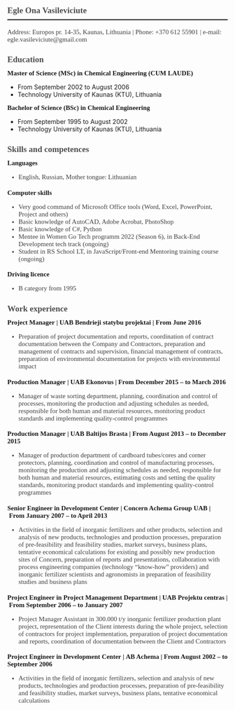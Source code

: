 <div style='margin-top:0cm;margin-right:0cm;margin-bottom:14.0pt;margin-left:0cm;font-size:15px;font-family:"Cambria",serif;color:#404040;border:none;border-bottom:solid #141414 1.5pt;padding:0cm 0cm 4.0pt 0cm;'>
<h1 style='margin-top:20.0pt;margin-right:0cm;margin-bottom:3.0pt;margin-left:0cm;font-size:19px;font-family:"Cambria",serif;color:#4E4E4E;'>Egle Ona Vasileviciute</h1>
</div>
<p style='margin-top:0cm;margin-right:0cm;margin-bottom:14.0pt;margin-left:0cm;font-size:15px;font-family:"Cambria",serif;color:#404040;'
>Address: Europos pr. 14-35, Kaunas, Lithuania&nbsp;|&nbsp;Phone: +370 612 55901&nbsp;|&nbsp;e-mail: egle.vasileviciute@gmail.com</p>
<h1 style='margin-top:20.0pt;margin-right:0cm;margin-bottom:3.0pt;margin-left:0cm;font-size:19px;font-family:"Cambria",serif;color:#4E4E4E;'>Education</h1>
<h2 style='margin-top:9.0pt;margin-right:0cm;margin-bottom:5.0pt;margin-left:0cm;font-size:15px;font-family:"Cambria",serif;color:#191919;'
>Master of Science (MSc) in Chemical Engineering (CUM LAUDE)</h2>
<ul style="list-style-type: disc;">
    <li>From September 2002 to August 2006</li>
    <li>Technology University of Kaunas (KTU), Lithuania</li>
</ul>
<h2 style='margin-top:9.0pt;margin-right:0cm;margin-bottom:5.0pt;margin-left:0cm;font-size:15px;font-family:"Cambria",serif;color:#191919;'
>Bachelor of Science (BSc) in Chemical Engineering</h2>
<ul style="list-style-type: disc;">
    <li>From September 1995 to August 2002</li>
    <li>Technology University of Kaunas (KTU), Lithuania</li>    
</ul>
<h1 style='margin-top:20.0pt;margin-right:0cm;margin-bottom:3.0pt;margin-left:0cm;font-size:19px;font-family:"Cambria",serif;color:#4E4E4E;'
>Skills and competences</h1>
<h2 style='margin-top:9.0pt;margin-right:0cm;margin-bottom:5.0pt;margin-left:0cm;font-size:15px;font-family:"Cambria",serif;color:#191919;'
>Languages</h2>
<div style='margin-top:0cm;margin-right:0cm;margin-bottom:14.0pt;margin-left:0cm;font-size:15px;font-family:"Cambria",serif;color:#404040;'>
    <ul style="margin-bottom:0cm;list-style-type: disc;">
        <li style='margin-top:0cm;margin-right:0cm;margin-bottom:14.0pt;margin-left:0cm;font-size:15px;font-family:"Cambria",serif;color:#404040;'
        >English, Russian, Mother tongue: Lithuanian</li>
    </ul>
</div>
<h2 style='margin-top:9.0pt;margin-right:0cm;margin-bottom:5.0pt;margin-left:0cm;font-size:15px;font-family:"Cambria",serif;color:#191919;'>Computer skills</h2>
<div style='margin-top:0cm;margin-right:0cm;margin-bottom:14.0pt;margin-left:0cm;font-size:15px;font-family:"Cambria",serif;color:#404040;'>    
    <ul style="list-style-type: disc;">
       <li>Very good command of Microsoft Office tools (Word, Excel, PowerPoint, Project and others)</li>
       <li>Basic knowledge of AutoCAD, Adobe Acrobat, PhotoShop</li>
       <li>Basic knowledge of C#, Python</li>
       <li>Mentee in Women Go Tech programm 2022 (Season 6), in Back-End Development tech track (ongoing)</li>
       <li>Student in RS School LT, in JavaScript/Front-end Mentoring training course (ongoing)</li>
    </ul>    
</div>
<h2 style='margin-top:9.0pt;margin-right:0cm;margin-bottom:5.0pt;margin-left:0cm;font-size:15px;font-family:"Cambria",serif;color:#191919;'>Driving licence</h2>
<div style='margin-top:0cm;margin-right:0cm;margin-bottom:14.0pt;margin-left:0cm;font-size:15px;font-family:"Cambria",serif;color:#404040;'>
    <ul style="margin-bottom:0cm;list-style-type: disc;">
        <li style='margin-top:0cm;margin-right:0cm;margin-bottom:14.0pt;margin-left:0cm;font-size:15px;font-family:"Cambria",serif;color:#404040;'>B category from 1995</li>
    </ul>
</div>
<h1 style='margin-top:20.0pt;margin-right:0cm;margin-bottom:3.0pt;margin-left:0cm;font-size:19px;font-family:"Cambria",serif;color:#4E4E4E;'>Work experience</h1>
<h2 style='margin-top:9.0pt;margin-right:0cm;margin-bottom:5.0pt;margin-left:0cm;font-size:15px;font-family:"Cambria",serif;color:#191919;'
>Project Manager&nbsp;|&nbsp;UAB Bendrieji statybu projektai&nbsp;|&nbsp;From June 2016</h2>
<div style='margin-top:0cm;margin-right:0cm;margin-bottom:14.0pt;margin-left:0cm;font-size:15px;font-family:"Cambria",serif;color:#404040;'>
    <ul style="margin-bottom:0cm;list-style-type: disc;">
        <li style='margin-top:0cm;margin-right:0cm;margin-bottom:14.0pt;margin-left:0cm;font-size:15px;font-family:"Cambria",serif;color:#404040;'
        >Preparation of project documentation and reports, coordination of contract documentation between the Company and Contractors, 
        preparation and management of contracts and supervision, financial management of contracts, 
        preparation of environmental documentation for projects with environmental impact</li>
    </ul>
</div>
<h2 style='margin-top:9.0pt;margin-right:0cm;margin-bottom:5.0pt;margin-left:0cm;font-size:15px;font-family:"Cambria",serif;color:#191919;'
>Production Manager&nbsp;|&nbsp;UAB Ekonovus&nbsp;|&nbsp;From December 2015&nbsp;&ndash;&nbsp;to March 2016</h2>
<div style='margin-top:0cm;margin-right:0cm;margin-bottom:14.0pt;margin-left:0cm;font-size:15px;font-family:"Cambria",serif;color:#404040;'>
    <ul style="margin-bottom:0cm;list-style-type: disc;">
        <li style='margin-top:0cm;margin-right:0cm;margin-bottom:14.0pt;margin-left:0cm;font-size:15px;font-family:"Cambria",serif;color:#404040;'
        >Manager of waste sorting department, planning, coordination and control of processes, 
        monitoring the production and adjusting schedules as needed, responsible for both human and material resources, 
        monitoring product standards and implementing quality-control programmes</li>
    </ul>
</div>
<h2 style='margin-top:9.0pt;margin-right:0cm;margin-bottom:5.0pt;margin-left:0cm;font-size:15px;font-family:"Cambria",serif;color:#191919;'
>Production Manager&nbsp;|&nbsp;UAB Baltijos Brasta&nbsp;|&nbsp;From August 2013&nbsp;&ndash;&nbsp;to December 2015</h2>
<div style='margin-top:0cm;margin-right:0cm;margin-bottom:14.0pt;margin-left:0cm;font-size:15px;font-family:"Cambria",serif;color:#404040;'>
    <ul style="margin-bottom:0cm;list-style-type: disc;">
        <li style='margin-top:0cm;margin-right:0cm;margin-bottom:14.0pt;margin-left:0cm;font-size:15px;font-family:"Cambria",serif;color:#404040;'
        >Manager of production department of cardboard tubes/cores and corner protectors, planning, coordination and control of manufacturing processes, 
        monitoring the production and adjusting schedules as needed, responsible for both human and material resources, 
        estimating costs and setting the quality standards, monitoring product standards and implementing quality-control programmes</li>
    </ul>
</div>
<h2 style='margin-top:9.0pt;margin-right:0cm;margin-bottom:5.0pt;margin-left:0cm;font-size:15px;font-family:"Cambria",serif;color:#191919;'
>Senior Engineer in Development Center&nbsp;|&nbsp;Concern Achema Group UAB&nbsp;|&nbsp;From January 2007&nbsp;&ndash;&nbsp;to April 2013</h2>
<div style='margin-top:0cm;margin-right:0cm;margin-bottom:14.0pt;margin-left:0cm;font-size:15px;font-family:"Cambria",serif;color:#404040;'>
    <ul style="margin-bottom:0cm;list-style-type: disc;">
        <li style='margin-top:0cm;margin-right:0cm;margin-bottom:14.0pt;margin-left:0cm;font-size:15px;font-family:"Cambria",serif;color:#404040;'
        >Activities in the field of inorganic fertilizers and other products, selection and analysis of new products, technologies and production processes, 
        preparation of pre-feasibility and feasibility studies, market surveys, business plans, 
        tentative economical calculations for existing and possibly new production sites of Concern, preparation of reports and presentations, 
        collaboration with process engineering companies (technology “know-how” providers) and inorganic fertilizer scientists and agronomists 
        in preparation of feasibility studies and business plans</li>
    </ul>
</div>
<h2 style='margin-top:9.0pt;margin-right:0cm;margin-bottom:5.0pt;margin-left:0cm;font-size:15px;font-family:"Cambria",serif;color:#191919;'
>Project Engineer in Project Management Department&nbsp;|&nbsp;UAB Projektu centras&nbsp;|&nbsp;From September 2006&nbsp;&ndash;&nbsp;to January 2007</h2>
<div style='margin-top:0cm;margin-right:0cm;margin-bottom:14.0pt;margin-left:0cm;font-size:15px;font-family:"Cambria",serif;color:#404040;'>
    <ul style="margin-bottom:0cm;list-style-type: disc;">
        <li style='margin-top:0cm;margin-right:0cm;margin-bottom:14.0pt;margin-left:0cm;font-size:15px;font-family:"Cambria",serif;color:#404040;'
        >Project Manager Assistant in 300.000 t/y inorganic fertilizer production plant project, 
        representation of the Client interests during the whole project, selection of contractors for project implementation, preparation of project documentation and reports, 
        coordination of documentation between the Client and Contractors</li>
    </ul>
</div>
<h2 style='margin-top:9.0pt;margin-right:0cm;margin-bottom:5.0pt;margin-left:0cm;font-size:15px;font-family:"Cambria",serif;color:#191919;'
>Project Engineer in Development Center&nbsp;|&nbsp;AB Achema&nbsp;|&nbsp;From August 2002&nbsp;&ndash;&nbsp;to September 2006</h2>
<div style='margin-top:0cm;margin-right:0cm;margin-bottom:14.0pt;margin-left:0cm;font-size:15px;font-family:"Cambria",serif;color:#404040;'>
    <ul style="margin-bottom:0cm;list-style-type: disc;">
        <li style='margin-top:0cm;margin-right:0cm;margin-bottom:14.0pt;margin-left:0cm;font-size:15px;font-family:"Cambria",serif;color:#404040;'
        >Activities in the field of inorganic fertilizers, selection and analysis of new products, technologies and production processes, 
        preparation of pre-feasibility and feasibility studies, market surveys, business plans, tentative economical calculations</li>
    </ul>
</div>
